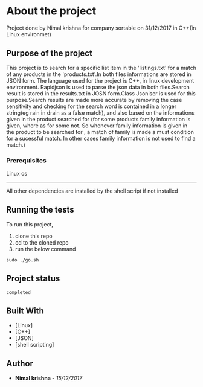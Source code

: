 
# About the project

Project done by Nimal krishna for company sortable on 31/12/2017 in C++(in Linux environmet)

## Purpose of the project

This project is to search for a specific list item in the 'listings.txt' for a  match of any products in the 'products.txt'.In both files informations are stored in JSON form. The language used for the project is C++, in linux development environment. Rapidjson is used to parse the json data in both files.Search result is stored in the results.txt in JOSN form.Class Jsoniser is used for this purpose.Search results are made more accurate by removing the case sensitivity and checking for the search word is contained in a longer string(eg rain in drain as a false match), and also  based on the informations given in the product searched for (for some products family information is given, where as for some not. So whenever family  information is given in the product to be searched for , a match of family is made a must condition for a sucessful match. In other cases family information is not used to find a match.)

### Prerequisites

Linux os <hr>
All other dependencies are installed by the shell script if not installed

## Running the tests

To run this project,
1. clone this repo
2. cd to the cloned repo
3. run the below command
```
sudo ./go.sh
```
## Project status

```
completed
```

## Built With

* [Linux]
* [C++]
* [JSON]
* [shell scripting]

## Author

* **Nimal krishna** - *15/12/2017*
